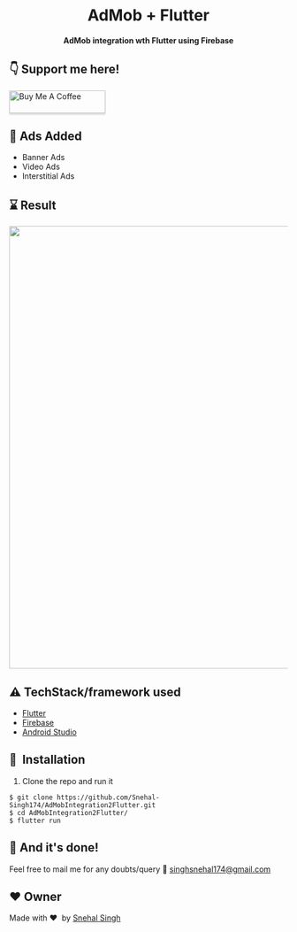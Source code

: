 <h1 align="center">AdMob + Flutter</h1>

<div align= "center">
  <h4>AdMob integration wth Flutter using Firebase</h4>
</div>

## :point_down: Support me here!
<a href="https://www.buymeacoffee.com/Snehal" target="_blank"><img src="https://www.buymeacoffee.com/assets/img/custom_images/orange_img.png" alt="Buy Me A Coffee" style="height: 41px !important;width: 174px !important;box-shadow: 0px 3px 2px 0px rgba(190, 190, 190, 0.5) !important;-webkit-box-shadow: 0px 3px 2px 0px rgba(190, 190, 190, 0.5) !important;" ></a>

## :movie_camera: Ads Added
- Banner Ads
- Video Ads
- Interstitial Ads


## :hourglass: Result
<img src="https://github.com/Snehal-Singh174/AdMobIntegration2Flutter/blob/main/admob.png" width="800"/>

## :warning: TechStack/framework used

- [Flutter](https://flutter.dev/)
- [Firebase](https://firebase.google.com/)
- [Android Studio](https://developer.android.com/studio)


## 🚀&nbsp; Installation
1. Clone the repo and run it
```
$ git clone https://github.com/Snehal-Singh174/AdMobIntegration2Flutter.git
$ cd AdMobIntegration2Flutter/
$ flutter run
```

## :clap: And it's done!
Feel free to mail me for any doubts/query 
:email: singhsnehal174@gmail.com

## :heart: Owner
Made with :heart:&nbsp;  by [Snehal Singh](https://github.com/Snehal-Singh174)



